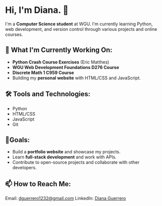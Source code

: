 # Hi, I'm Diana. 👋

I'm a **Computer Science student** at WGU. I'm currently learning Python, web development, and version control through various projects and online courses.

## 🚀 What I'm Currently Working On:
- **Python Crash Course Exercises** (Eric Matthes)
- **WGU Web Development Foundations D276 Course**
- **Discrete Math 1 C959 Course**
- Building my **personal website** with HTML/CSS and JavaScript.

## 🛠️ Tools and Technologies:
- Python 
- HTML/CSS
- JavaScript
- Git

## 🎯Goals:
- Build a **portfolio website** and showcase my projects.
- Learn **full-stack development** and work with APIs.
- Contribute to open-source projects and collaborate with other developers.

## 📫 How to Reach Me:
Email: dguerrero1232@gmail.com
LinkedIn: [Diana Guerrero](https://www.linkedin.com/in/diana-guerrero-cs/)
